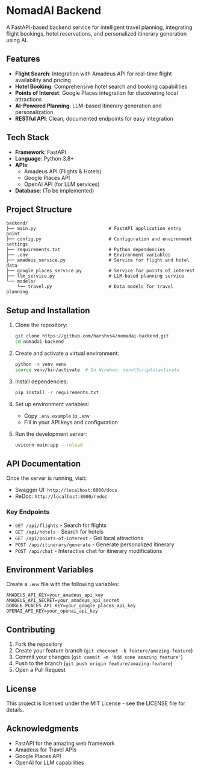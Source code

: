 # NomadAI Backend

A FastAPI-based backend service for intelligent travel planning, integrating flight bookings, hotel reservations, and personalized itinerary generation using AI.

## Features

- **Flight Search**: Integration with Amadeus API for real-time flight availability and pricing
- **Hotel Booking**: Comprehensive hotel search and booking capabilities
- **Points of Interest**: Google Places integration for discovering local attractions
- **AI-Powered Planning**: LLM-based itinerary generation and personalization
- **RESTful API**: Clean, documented endpoints for easy integration

## Tech Stack

- **Framework**: FastAPI
- **Language**: Python 3.8+
- **APIs**:
  - Amadeus API (Flights & Hotels)
  - Google Places API
  - OpenAI API (for LLM services)
- **Database**: (To be implemented)

## Project Structure

```
backend/
├── main.py                           # FastAPI application entry point
├── config.py                         # Configuration and environment settings
├── requirements.txt                  # Python dependencies
├── .env                              # Environment variables
├── amadeus_service.py                # Service for flight and hotel data
├── google_places_service.py          # Service for points of interest
├── llm_service.py                    # LLM-based planning service
└── models/
    └── travel.py                     # Data models for travel planning
```

## Setup and Installation

1. Clone the repository:
   ```bash
   git clone https://github.com/harshvs4/nomadai-backend.git
   cd nomadai-backend
   ```

2. Create and activate a virtual environment:
   ```bash
   python -m venv venv
   source venv/bin/activate  # On Windows: venv\Scripts\activate
   ```

3. Install dependencies:
   ```bash
   pip install -r requirements.txt
   ```

4. Set up environment variables:
   - Copy `.env.example` to `.env`
   - Fill in your API keys and configuration

5. Run the development server:
   ```bash
   uvicorn main:app --reload
   ```

## API Documentation

Once the server is running, visit:
- Swagger UI: `http://localhost:8000/docs`
- ReDoc: `http://localhost:8000/redoc`

### Key Endpoints

- `GET /api/flights` - Search for flights
- `GET /api/hotels` - Search for hotels
- `GET /api/points-of-interest` - Get local attractions
- `POST /api/itinerary/generate` - Generate personalized itinerary
- `POST /api/chat` - Interactive chat for itinerary modifications

## Environment Variables

Create a `.env` file with the following variables:
```
AMADEUS_API_KEY=your_amadeus_api_key
AMADEUS_API_SECRET=your_amadeus_api_secret
GOOGLE_PLACES_API_KEY=your_google_places_api_key
OPENAI_API_KEY=your_openai_api_key
```

## Contributing

1. Fork the repository
2. Create your feature branch (`git checkout -b feature/amazing-feature`)
3. Commit your changes (`git commit -m 'Add some amazing feature'`)
4. Push to the branch (`git push origin feature/amazing-feature`)
5. Open a Pull Request

## License

This project is licensed under the MIT License - see the LICENSE file for details.

## Acknowledgments

- FastAPI for the amazing web framework
- Amadeus for Travel APIs
- Google Places API
- OpenAI for LLM capabilities 